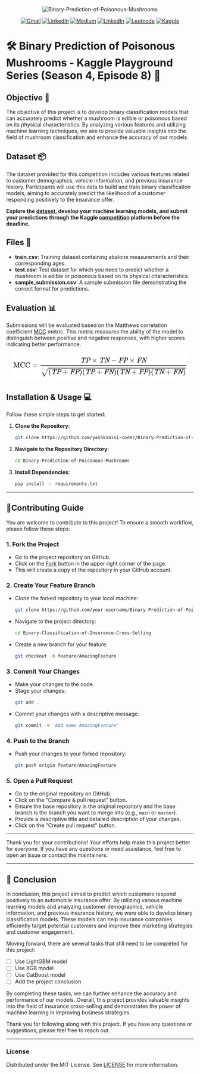 <div align='center'>
    <img src="https://socialify.git.ci/yashksaini-coder/Binary-Prediction-of-Poisonous-Mushrooms/image?font=Source%20Code%20Pro&forks=1&issues=1&name=1&pulls=1&stargazers=1&theme=Auto" alt="Binary-Prediction-of-Poisonous-Mushrooms" width="640" height="320" />
</div>

<div align='center'>

  [![Gmail](https://img.shields.io/badge/Gmail-D14836?style=for-the-badge&logo=gmail&logoColor=white)](mailto:ys3853428@gmail.com)
  [![LinkedIn](https://img.shields.io/badge/GitHub-100000?style=for-the-badge&logo=github&logoColor=white)](https://github.com/yashksaini-coder)
  [![Medium](https://img.shields.io/badge/Medium-12100E?style=for-the-badge&logo=medium&logoColor=white)](https://medium.com/@yashksaini)
  [![LinkedIn](https://img.shields.io/badge/LinkedIn-0077B5?style=for-the-badge&logo=linkedin&logoColor=white)](https://www.linkedin.com/in/yashksaini/)
  [![Leetcode](https://img.shields.io/badge/-LeetCode-FFA116?style=for-the-badge&logo=LeetCode&logoColor=black)](https://leetcode.com/u/yashksaini/)
  [![Kaggle](https://img.shields.io/badge/Kaggle-20BEFF?style=for-the-badge&logo=Kaggle&logoColor=white)](https://www.kaggle.com/yashsaini007)

</div> 

# 🛠️ Binary Prediction of Poisonous Mushrooms - Kaggle Playground Series (Season 4, Episode 8) 🔮

## **Objective** 🎯

The objective of this project is to develop binary classification models that can accurately predict whether a mushroom is edible or poisonous based on its physical characteristics. By analyzing various features and utilizing machine learning techniques, we aim to provide valuable insights into the field of mushroom classification and enhance the accuracy of our models.
<!-- 
## ⚙️ Built With

- [Python](https://www.python.org/)
- [Pandas](https://pandas.pydata.org/)
- [NumPy](https://numpy.org/)
- [Matplotlib](https://matplotlib.org/)
- [Seaborn](https://seaborn.pydata.org/)
- [Scikit-learn](https://scikit-learn.org/stable/)
- [XGBoost](https://xgboost.readthedocs.io/en/latest/)
- [LightGBM](https://lightgbm.readthedocs.io/en/latest/) -->

## Dataset 📦

The dataset provided for this competition includes various features related to customer demographics, vehicle information, and previous insurance history. Participants will use this data to build and train binary classification models, aiming to accurately predict the likelihood of a customer responding positively to the insurance offer.

**Explore the [dataset](https://www.kaggle.com/competitions/playground-series-s4e7/data), develop your machine learning models, and submit your predictions through the Kaggle [competition](https://www.kaggle.com/competitions/playground-series-s4e7/overview) platform before the deadline.**

## Files 📄

- **train.csv**: Training dataset containing abalone measurements and their corresponding ages.
- **test.csv**: Test dataset for which you need to predict whether a mushroom is edible or poisonous based on its physical characteristics.
- **sample_submission.csv**: A sample submission file demonstrating the correct format for predictions.

## **Evaluation** 📊

Submissions will be evaluated based on the Matthews correlation coefficient [MCC](https://en.wikipedia.org/wiki/Phi_coefficient) metric. This metric measures the ability of the model to distinguish between positive and negative responses, with higher scores indicating better performance.

<div align='center' >
    <img src='metric.png'>
</div>


## Installation & Usage 💻

Follow these simple steps to get started:

1. **Clone the Repository**: 
    ```bash
    git clone https://github.com/yashksaini-coder/Binary-Prediction-of-Poisonous-Mushrooms
    ```

2. **Navigate to the Repository Directory**:
    ```bash
    cd Binary-Prediction-of-Poisonous-Mushrooms
    ```

3. **Install Dependencies**:
    ```bash
    pip install -r requirements.txt
    ```
---

## 🌟Contributing Guide

You are welcome to contribute to this project! To ensure a smooth workflow, please follow these steps:

### 1. Fork the Project

- Go to the project repository on GitHub.
- Click on the [Fork]("https://github.com/yashksaini-coder/Binary-Prediction-of-Poisonous-Mushrooms/fork") button in the upper right corner of the page.
- This will create a copy of the repository in your GitHub account.

### 2. Create Your Feature Branch

- Clone the forked repository to your local machine:
  ```bash
  git clone https://github.com/your-username/Binary-Prediction-of-Poisonous-Mushrooms.git 
  ```
- Navigate to the project directory:
  ```bash
  cd Binary-Classification-of-Insurance-Cross-Selling
  ```
- Create a new branch for your feature:
  ```bash
  git checkout -b feature/AmazingFeature
  ```

### 3. Commit Your Changes

- Make your changes to the code.
- Stage your changes:
  ```bash
  git add .
  ```
- Commit your changes with a descriptive message:
  ```bash
  git commit -m 'Add some AmazingFeature'
  ```

### 4. Push to the Branch

- Push your changes to your forked repository:
  ```bash
  git push origin feature/AmazingFeature
  ```

### 5. Open a Pull Request

- Go to the original repository on GitHub.
- Click on the "Compare & pull request" button.
- Ensure the base repository is the original repository and the base branch is the branch you want to merge into (e.g., `main` or `master`).
- Provide a descriptive title and detailed description of your changes.
- Click on the "Create pull request" button.

---

Thank you for your contributions! Your efforts help make this project better for everyone. If you have any questions or need assistance, feel free to open an issue or contact the maintainers.

---

## 📝 Conclusion

In conclusion, this project aimed to predict which customers respond positively to an automobile insurance offer. By utilizing various machine learning models and analyzing customer demographics, vehicle information, and previous insurance history, we were able to develop binary classification models. These models can help insurance companies efficiently target potential customers and improve their marketing strategies and customer engagement.

Moving forward, there are several tasks that still need to be completed for this project:

- [ ] Use LightGBM model
- [ ] Use XGB model
- [ ] Use CatBoost model
- [ ] Add the project conclusion

By completing these tasks, we can further enhance the accuracy and performance of our models. Overall, this project provides valuable insights into the field of insurance cross-selling and demonstrates the power of machine learning in improving business strategies.

Thank you for following along with this project. If you have any questions or suggestions, please feel free to reach out.

---

### License
Distributed under the MIT License. See [LICENSE](LICENSE) for more information.
